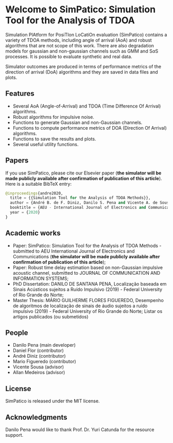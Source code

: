 # Welcome to SimPatico: Simulation Tool for the Analysis of TDOA
Simulation PlAtform for PosiTIon LoCatiOn evaluation (SimPatico) contains a variety of TDOA methods, including angle of arrival (AoA) and robust algorithms that are not scope of this work. There are also degradation models for gaussian and non-gaussian channels such as GMM and S$\alpha$S processes. It is possible to evaluate synthetic and real data.

Simulator outcomes are produced in terms of performance metrics of the direction of arrival (DoA) algorithms and they are saved in data files and plots.

## Features
- Several AoA (Angle-of-Arrival) and TDOA (Time Difference Of Arrival) algorithms.
- Robust algorithms for impulsive noise.
- Functions to generate Gaussian and non-Gaussian channels.
- Functions to compute performance metrics of DOA (Direction Of Arrival) algorithms.
- Functions to save the results and plots.
- Several useful utility functions.

## Papers
If you use SimPatico, please cite our Elsevier paper (**the simulator will be made publicly available after confirmation of publication of this article**). Here is a suitable BibTeX entry:

```python
@inproceedings{andre2020,
  title = {{Simulation Tool for the Analysis of TDOA Methods}},
  author = {André B. de F. Diniz, Danilo S. Pena and Vicente A. de Sousa Jr.}
  booktitle = {AEU - International Journal of Electronics and Communications},
  year = {2020}
}
```

## Academic works
- Paper: SimPatico: Simulation Tool for the Analysis of TDOA Methods - submitted to AEU International Journal of Electronics and Communications (**the simulator will be made publicly available after confirmation of publication of this article**);
- Paper: Robust time delay estimation based on non-Gaussian impulsive acoustic channel, submitted to JOURNAL OF COMMUNICATION AND INFORMATION SYSTEMS;
- PhD Dissertation: DANILO DE SANTANA PENA, Localização baseada em Sinais Acústicos sujeitos a Ruído Impulsivo (2019) - Federal University of Rio Grande do Norte;
- Master Thesis: MÁRIO GUILHERME FLORES FIGUEREDO, Desempenho de algoritmos de localização de sinais de áudio sujeitos a ruído impulsivo  (2019) - Federal University of Rio Grande do Norte; 
Listar os artigos publicados (ou submetidos)



## People
- Danilo Pena (main developer)
- Daniel Flor (contributor)
- André Diniz (contributor)
- Mario Figueredo (contributor)
- Vicente Sousa (advisor)
- Allan Medeiros (advisor)

## License
SimPatico is released under the MIT license.

## Acknowledgments
Danilo Pena would like to thank Prof. Dr. Yuri Catunda for the resource support.
